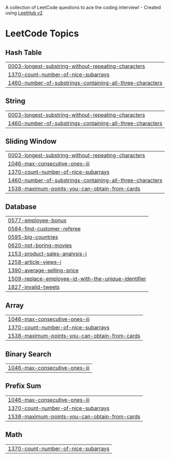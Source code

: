A collection of LeetCode questions to ace the coding interview! - Created using [LeetHub v2](https://github.com/arunbhardwaj/LeetHub-2.0)
<!---LeetCode Topics Start-->
# LeetCode Topics
## Hash Table
|  |
| ------- |
| [0003-longest-substring-without-repeating-characters](https://github.com/MikeAlpha0612/Data-Structures-and-Algorithms/tree/master/0003-longest-substring-without-repeating-characters) |
| [1370-count-number-of-nice-subarrays](https://github.com/MikeAlpha0612/Data-Structures-and-Algorithms/tree/master/1370-count-number-of-nice-subarrays) |
| [1460-number-of-substrings-containing-all-three-characters](https://github.com/MikeAlpha0612/Data-Structures-and-Algorithms/tree/master/1460-number-of-substrings-containing-all-three-characters) |
## String
|  |
| ------- |
| [0003-longest-substring-without-repeating-characters](https://github.com/MikeAlpha0612/Data-Structures-and-Algorithms/tree/master/0003-longest-substring-without-repeating-characters) |
| [1460-number-of-substrings-containing-all-three-characters](https://github.com/MikeAlpha0612/Data-Structures-and-Algorithms/tree/master/1460-number-of-substrings-containing-all-three-characters) |
## Sliding Window
|  |
| ------- |
| [0003-longest-substring-without-repeating-characters](https://github.com/MikeAlpha0612/Data-Structures-and-Algorithms/tree/master/0003-longest-substring-without-repeating-characters) |
| [1046-max-consecutive-ones-iii](https://github.com/MikeAlpha0612/Data-Structures-and-Algorithms/tree/master/1046-max-consecutive-ones-iii) |
| [1370-count-number-of-nice-subarrays](https://github.com/MikeAlpha0612/Data-Structures-and-Algorithms/tree/master/1370-count-number-of-nice-subarrays) |
| [1460-number-of-substrings-containing-all-three-characters](https://github.com/MikeAlpha0612/Data-Structures-and-Algorithms/tree/master/1460-number-of-substrings-containing-all-three-characters) |
| [1538-maximum-points-you-can-obtain-from-cards](https://github.com/MikeAlpha0612/Data-Structures-and-Algorithms/tree/master/1538-maximum-points-you-can-obtain-from-cards) |
## Database
|  |
| ------- |
| [0577-employee-bonus](https://github.com/MikeAlpha0612/Data-Structures-and-Algorithms/tree/master/0577-employee-bonus) |
| [0584-find-customer-referee](https://github.com/MikeAlpha0612/Data-Structures-and-Algorithms/tree/master/0584-find-customer-referee) |
| [0595-big-countries](https://github.com/MikeAlpha0612/Data-Structures-and-Algorithms/tree/master/0595-big-countries) |
| [0620-not-boring-movies](https://github.com/MikeAlpha0612/Data-Structures-and-Algorithms/tree/master/0620-not-boring-movies) |
| [1153-product-sales-analysis-i](https://github.com/MikeAlpha0612/Data-Structures-and-Algorithms/tree/master/1153-product-sales-analysis-i) |
| [1258-article-views-i](https://github.com/MikeAlpha0612/Data-Structures-and-Algorithms/tree/master/1258-article-views-i) |
| [1390-average-selling-price](https://github.com/MikeAlpha0612/Data-Structures-and-Algorithms/tree/master/1390-average-selling-price) |
| [1509-replace-employee-id-with-the-unique-identifier](https://github.com/MikeAlpha0612/Data-Structures-and-Algorithms/tree/master/1509-replace-employee-id-with-the-unique-identifier) |
| [1827-invalid-tweets](https://github.com/MikeAlpha0612/Data-Structures-and-Algorithms/tree/master/1827-invalid-tweets) |
## Array
|  |
| ------- |
| [1046-max-consecutive-ones-iii](https://github.com/MikeAlpha0612/Data-Structures-and-Algorithms/tree/master/1046-max-consecutive-ones-iii) |
| [1370-count-number-of-nice-subarrays](https://github.com/MikeAlpha0612/Data-Structures-and-Algorithms/tree/master/1370-count-number-of-nice-subarrays) |
| [1538-maximum-points-you-can-obtain-from-cards](https://github.com/MikeAlpha0612/Data-Structures-and-Algorithms/tree/master/1538-maximum-points-you-can-obtain-from-cards) |
## Binary Search
|  |
| ------- |
| [1046-max-consecutive-ones-iii](https://github.com/MikeAlpha0612/Data-Structures-and-Algorithms/tree/master/1046-max-consecutive-ones-iii) |
## Prefix Sum
|  |
| ------- |
| [1046-max-consecutive-ones-iii](https://github.com/MikeAlpha0612/Data-Structures-and-Algorithms/tree/master/1046-max-consecutive-ones-iii) |
| [1370-count-number-of-nice-subarrays](https://github.com/MikeAlpha0612/Data-Structures-and-Algorithms/tree/master/1370-count-number-of-nice-subarrays) |
| [1538-maximum-points-you-can-obtain-from-cards](https://github.com/MikeAlpha0612/Data-Structures-and-Algorithms/tree/master/1538-maximum-points-you-can-obtain-from-cards) |
## Math
|  |
| ------- |
| [1370-count-number-of-nice-subarrays](https://github.com/MikeAlpha0612/Data-Structures-and-Algorithms/tree/master/1370-count-number-of-nice-subarrays) |
<!---LeetCode Topics End-->